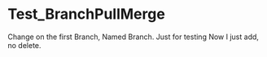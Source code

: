# Test_BranchPullMerge
Change on the first Branch, Named Branch.
Just for testing
    Now I just add, no delete. 
    
